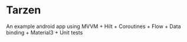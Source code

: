 # Tarzen
An example android app using MVVM + Hilt + Coroutines + Flow + Data binding + Material3 + Unit tests
